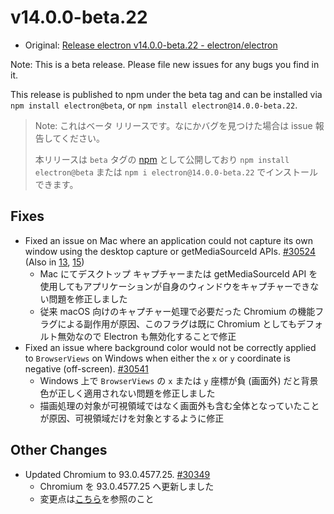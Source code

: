# v14.0.0-beta.22

- Original: [Release electron v14.0.0-beta.22 - electron/electron](https://github.com/electron/electron/releases/tag/v14.0.0-beta.22)

Note: This is a beta release. Please file new issues for any bugs you find in it.

This release is published to npm under the beta tag and can be installed via `npm install electron@beta`, or `npm install electron@14.0.0-beta.22`.

> Note: これはベータ リリースです。なにかバグを見つけた場合は issue 報告してください。
>
> 本リリースは `beta` タグの [npm](https://www.npmjs.com/package/electron) として公開しており `npm install electron@beta` または `npm i electron@14.0.0-beta.22` でインストールできます。

## Fixes

- Fixed an issue on Mac where an application could not capture its own window using the desktop capture or getMediaSourceId APIs. [#30524](https://github.com/electron/electron/pull/30524) (Also in [13](https://github.com/electron/electron/pull/30523), [15](https://github.com/electron/electron/pull/30525))
  - Mac にてデスクトップ キャプチャーまたは getMediaSourceId API を使用してもアプリケーションが自身のウィンドウをキャプチャーできない問題を修正しました
  - 従来 macOS 向けのキャプチャー処理で必要だった Chromium の機能フラグによる副作用が原因、このフラグは既に Chromium としてもデフォルト無効なので Electron も無効化することで修正
- Fixed an issue where background color would not be correctly applied to `BrowserViews` on Windows when either the `x` or `y` coordinate is negative (off-screen). [#30541](https://github.com/electron/electron/pull/30541)
  - Windows 上で `BrowserViews` の `x` または `y` 座標が負 (画面外) だと背景色が正しく適用されない問題を修正しました
  - 描画処理の対象が可視領域ではなく画面外も含む全体となっていたことが原因、可視領域だけを対象とするように修正

## Other Changes

- Updated Chromium to 93.0.4577.25. [#30349](https://github.com/electron/electron/pull/30349)
  - Chromium を 93.0.4577.25 へ更新しました
  - 変更点は[こちら](https://chromium.googlesource.com/chromium/src/+log/93.0.4577.15..93.0.4577.25?n=10000&pretty=fuller)を参照のこと
